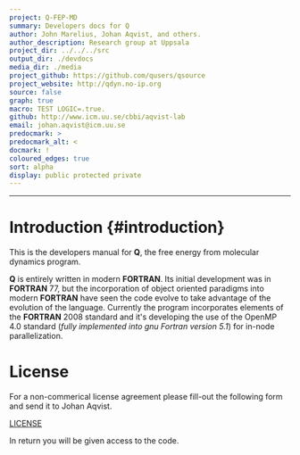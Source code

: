 ```yaml
---
project: Q-FEP-MD
summary: Developers docs for Q
author: John Marelius, Johan Aqvist, and others.
author_description: Research group at Uppsala
project_dir: ../../../src 
output_dir: ./devdocs
media_dir: ./media
project_github: https://github.com/qusers/qsource
project_website: http://qdyn.no-ip.org
source: false
graph: true 
macro: TEST LOGIC=.true.
github: http://www.icm.uu.se/cbbi/aqvist-lab 
email: johan.aqvist@icm.uu.se  
predocmark: >  
predocmark_alt: <  
docmark: !  
coloured_edges: true  
sort: alpha  
display: public protected private  
---
```


--------------------


Introduction {#introduction}  
============

This  is  the  developers  manual  for **Q**,  the  free  energy  from
molecular dynamics program.  

**Q**  is  entirely  written   in  modern  **FORTRAN**.   Its  initial
development was  in **FORTRAN**  77, but  the incorporation  of object
oriented paradigms into  modern **FORTRAN** have seen  the code evolve
to take  advantage of  the evolution of  the language.   Currently the
program  incorporates elements  of the  **FORTRAN** 2008  standard and
it's developing the use of the OpenMP 4.0 standard (*fully implemented
into gnu Fortran version 5.1*)
for in-node parallelization.  


License  
=======

For a  non-commerical license agreement please  fill-out the following
form and send it
to Johan Aqvist.  

[LICENSE](http://www.icm.uu.se/digitalAssets/211/211337_3q_license.pdf)  

In return you will be given access to the code.  

